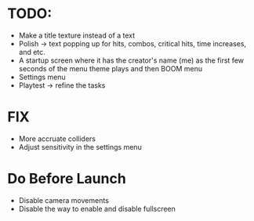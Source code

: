 # TODO:
- Make a title texture instead of a text
- Polish -> text popping up for hits, combos, critical hits, time increases, and etc.
- A startup screen where it has the creator's name (me) as the first few seconds of the menu theme plays and then BOOM menu 
- Settings menu
- Playtest -> refine the tasks

# FIX 
- More accruate colliders
- Adjust sensitivity in the settings menu

# Do Before Launch 
- Disable camera movements 
- Disable the way to enable and disable fullscreen
